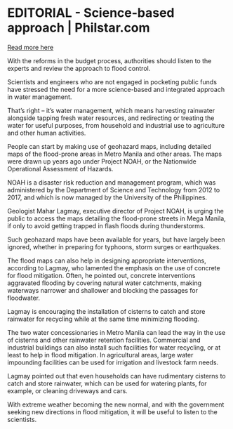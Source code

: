 # EDITORIAL - Science-based approach | Philstar.com

[Read more here](https://www.philstar.com/opinion/2025/09/07/2470970/editorial-science-based-approach)

With the reforms in the budget process, authorities should listen to the experts and review the approach to flood control.

Scientists and engineers who are not engaged in pocketing public funds have stressed the need for a more science-based and integrated approach in water management.

That’s right – it’s water management, which means harvesting rainwater alongside tapping fresh water resources, and redirecting or treating the water for useful purposes, from household and industrial use to agriculture and other human activities.

People can start by making use of geohazard maps, including detailed maps of the flood-prone areas in Metro Manila and other areas. The maps were drawn up years ago under Project NOAH, or the Nationwide Operational Assessment of Hazards.

NOAH is a disaster risk reduction and management program, which was administered by the Department of Science and Technology from 2012 to 2017, and which is now managed by the University of the Philippines.

Geologist Mahar Lagmay, executive director of Project NOAH, is urging the public to access the maps detailing the flood-prone streets in Mega Manila, if only to avoid getting trapped in flash floods during thunderstorms.

Such geohazard maps have been available for years, but have largely been ignored, whether in preparing for typhoons, storm surges or earthquakes.

The flood maps can also help in designing appropriate interventions, according to Lagmay, who lamented the emphasis on the use of concrete for flood mitigation. Often, he pointed out, concrete interventions aggravated flooding by covering natural water catchments, making waterways narrower and shallower and blocking the passages for floodwater.

Lagmay is encouraging the installation of cisterns to catch and store rainwater for recycling while at the same time minimizing flooding.

The two water concessionaries in Metro Manila can lead the way in the use of cisterns and other rainwater retention facilities. Commercial and industrial buildings can also install such facilities for water recycling, or at least to help in flood mitigation. In agricultural areas, large water impounding facilities can be used for irrigation and livestock farm needs.

Lagmay pointed out that even households can have rudimentary cisterns to catch and store rainwater, which can be used for watering plants, for example, or cleaning driveways and cars.

With extreme weather becoming the new normal, and with the government seeking new directions in flood mitigation, it will be useful to listen to the scientists.